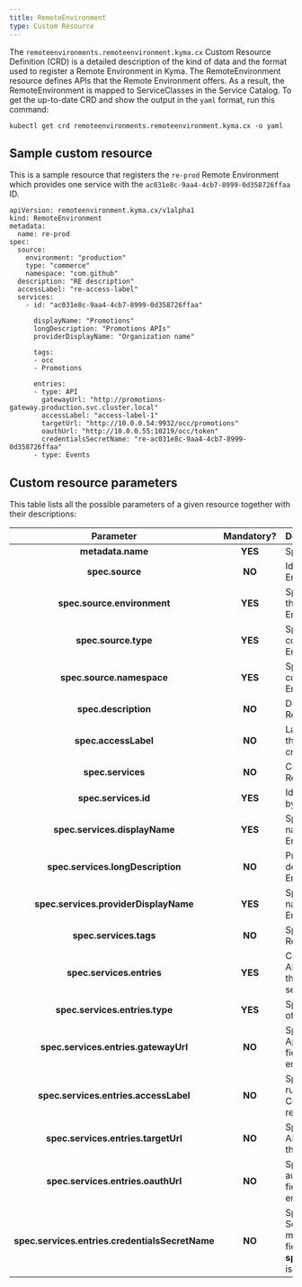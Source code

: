 ```yaml
---
title: RemoteEnvironment
type: Custom Resource
---
```


The `remoteenvironments.remoteenvironment.kyma.cx` Custom Resource Definition (CRD) is a detailed description of the kind of data and the format used to register a Remote Environment in Kyma. The RemoteEnvironment resource defines APIs that the Remote Environment offers. As a result, the RemoteEnvironment is mapped to ServiceClasses in the Service Catalog. To get the up-to-date CRD and show the output in the `yaml` format, run this command:

```
kubectl get crd remoteenvironments.remoteenvironment.kyma.cx -o yaml
```

## Sample custom resource

This is a sample resource that registers the `re-prod` Remote Environment which provides one service with the `ac031e8c-9aa4-4cb7-8999-0d358726ffaa` ID.

```
apiVersion: remoteenvironment.kyma.cx/v1alpha1
kind: RemoteEnvironment
metadata:
  name: re-prod
spec:
  source:
    environment: "production"
    type: "commerce"
    namespace: "com.github"
  description: "RE description"
  accessLabel: "re-access-label"
  services:
    - id: "ac031e8c-9aa4-4cb7-8999-0d358726ffaa"

      displayName: "Promotions"
      longDescription: "Promotions APIs"
      providerDisplayName: "Organization name"

      tags:
      - occ
      - Promotions

      entries:
      - type: API
        gatewayUrl: "http://promotions-gateway.production.svc.cluster.local"
        accessLabel: "access-label-1"
        targetUrl: "http://10.0.0.54:9932/occ/promotions"
        oauthUrl: "http://10.0.0.55:10219/occ/token"
        credentialsSecretName: "re-ac031e8c-9aa4-4cb7-8999-0d358726ffaa"
      - type: Events
```

## Custom resource parameters

This table lists all the possible parameters of a given resource together with their descriptions:


| Parameter   |      Mandatory?      |  Description |
|:----------:|:-------------:|:------|
| **metadata.name** |    **YES**   | Specifies the name of the CR. |
| **spec.source** |    **NO**   | Identifies the Remote Environment in the cluster. |
| **spec.source.environment** |    **YES**   | Specifies the environment of the connected Remote Environment. |
| **spec.source.type** |    **YES**   | Specifies the type of the connected Remote Environment. |
| **spec.source.namespace** |    **YES**   | Specifies the namespace of the connected Remote Environment. |
| **spec.description** |    **NO**   | Describes the connected Remote Environment.  |
| **spec.accessLabel** |    **NO**   | Labels the environment when the [EnvironmentMapping](041-environment-mapping-custom-resource.md) is created. |
| **spec.services** |    **NO**   | Contains all services that the Remote Environment provides. |
| **spec.services.id** |    **YES**   | Identifies the service provided by the Remote Environment. |
| **spec.services.displayName** |    **YES**   | Specifies a human-readable name of the Remote Environment service. |
| **spec.services.longDescription** |    **NO**   | Provides a human-readable description of the Remote Environment service. |
| **spec.services.providerDisplayName** |    **YES**   | Specifies a human-readable name of the Remote Environment service provider. |
| **spec.services.tags** |    **NO**   | Specifies the categories of the Remote Environment service. |
| **spec.services.entries** |    **YES**   | Contains information about APIs and Events provided by the Remote Environment service. |
| **spec.services.entries.type** |    **YES**   | Specifies whether the entry is of API or Event type. |
| **spec.services.entries.gatewayUrl** |    **NO**   | Specifies the URL of the Application Connector. This field is required for the API entry type. |
| **spec.services.entries.accessLabel** |    **NO**   | Specifies the label used in Istio rules in the Application Connector. This field is required for the API entry type. |
| **spec.services.entries.targetUrl** |    **NO**   | Specifies the URL to a given API. This field is required for the API entry type. |
| **spec.services.entries.oauthUrl** |    **NO**   | Specifies the URL used to authorize with a given API. This field is required for the API entry type. |
| **spec.services.entries.credentialsSecretName** |    **NO**   | Specifies the name of the Secret which allows you to make a call to a given API. This field is required if the **spec.services.entries.oauthUrl** is specified. |
